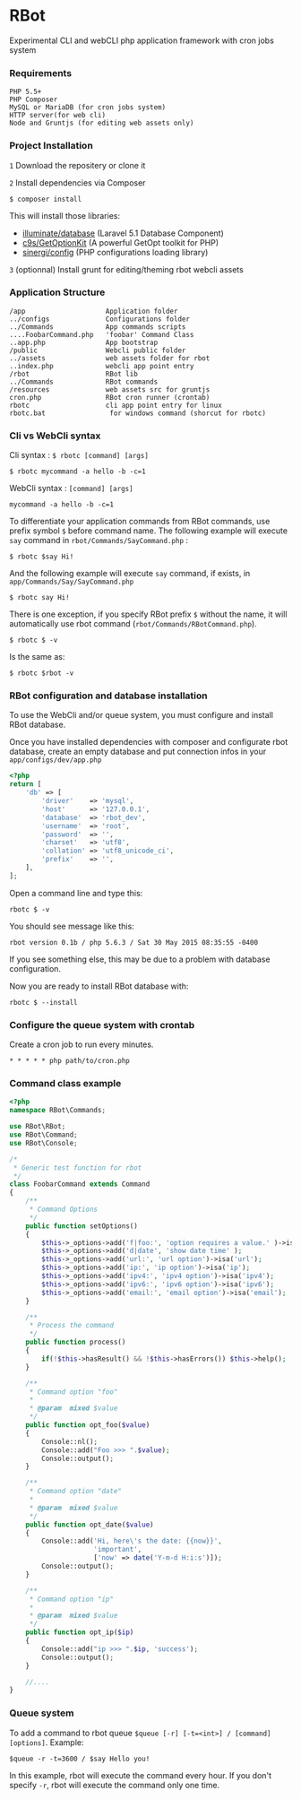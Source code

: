 # RBot
Experimental CLI and webCLI php application framework with cron jobs system

### Requirements
    PHP 5.5+
    PHP Composer
    MySQL or MariaDB (for cron jobs system)
    HTTP server(for web cli)
    Node and Gruntjs (for editing web assets only)

### Project Installation

`1` Download the repositery or clone it

`2` Install dependencies via Composer

```
$ composer install
```
This will install those libraries:
 - [illuminate/database](https://github.com/illuminate/database) (Laravel 5.1 Database Component)
 - [c9s/GetOptionKit](https://github.com/c9s/GetOptionKit) (A powerful GetOpt toolkit for PHP)
 - [sinergi/config](https://github.com/sinergi/config) (PHP configurations loading library)
  
`3` (optionnal) Install grunt for editing/theming rbot webcli assets 


### Application Structure

```
/app                    Application folder
../configs              Configurations folder
../Commands             App commands scripts
....FoobarCommand.php   'foobar' Command Class
..app.php               App bootstrap
/public                 Webcli public folder
../assets               web assets folder for rbot
..index.php             webcli app point entry
/rbot                   RBot lib
../Commands             RBot commands
/resources              web assets src for gruntjs
cron.php                RBot cron runner (crontab)
rbotc                   cli app point entry for linux
rbotc.bat                for windows command (shorcut for rbotc)
```

### Cli vs WebCli syntax

Cli syntax : `$ rbotc [command] [args]`
```
$ rbotc mycommand -a hello -b -c=1
```

WebCli syntax : `[command] [args]`
```
mycommand -a hello -b -c=1
```

To differentiate your application commands from RBot commands, use prefix symbol `$` before command name. The following example will execute `say` command in `rbot/Commands/SayCommand.php` :

```
$ rbotc $say Hi!
```

And the following example will execute `say` command, if exists,  in `app/Commands/Say/SayCommand.php`
```
$ rbotc say Hi!
```
There is one exception, if you specify RBot prefix `$` without the name, it will automatically use rbot command (`rbot/Commands/RBotCommand.php`).
```
$ rbotc $ -v
```
Is the same as:
```
$ rbotc $rbot -v
```

### RBot configuration and database installation

To use the WebCli and/or queue system, you must configure and install RBot database.

Once you have installed dependencies with composer and configurate rbot database,
create an empty database and put connection infos in your `app/configs/dev/app.php`

```php
<?php
return [
    'db' => [
        'driver'    => 'mysql',
        'host'      => '127.0.0.1',
        'database'  => 'rbot_dev',
        'username'  => 'root',
        'password'  => '',
        'charset'   => 'utf8',
        'collation' => 'utf8_unicode_ci',
        'prefix'    => '',
    ],
];
```



Open a command line and type this:

```
rbotc $ -v
```

You should see message like this:

`rbot version 0.1b / php 5.6.3 / Sat 30 May 2015 08:35:55 -0400`

If you see something else, this may be due to a problem with database configuration.

Now you are ready to install RBot database with:

```
rbotc $ --install
```

### Configure the queue system with crontab

Create a cron job to run every minutes.
```
* * * * * php path/to/cron.php
```



### Command class example
```php
<?php
namespace RBot\Commands;

use RBot\RBot;
use RBot\Command;
use RBot\Console;

/*
 * Generic test function for rbot 
 */
class FoobarCommand extends Command 
{
    /**
     * Command Options
     */
    public function setOptions() 
    {
        $this->_options->add('f|foo:', 'option requires a value.' )->isa('String');
        $this->_options->add('d|date', 'show date time' );
        $this->_options->add('url:', 'url option')->isa('url');
        $this->_options->add('ip:', 'ip option')->isa('ip');
        $this->_options->add('ipv4:', 'ipv4 option')->isa('ipv4');
        $this->_options->add('ipv6:', 'ipv6 option')->isa('ipv6');
        $this->_options->add('email:', 'email option')->isa('email');
    }

    /**
     * Process the command
     */
    public function process()
    {
        if(!$this->hasResult() && !$this->hasErrors()) $this->help();
    }

    /**
     * Command option "foo"
     * 
     * @param  mixed $value
     */
    public function opt_foo($value)
    {
        Console::nl();
        Console::add("Foo >>> ".$value);
        Console::output();
    }

    /**
     * Command option "date"
     * 
     * @param  mixed $value
     */
    public function opt_date($value)
    {
        Console::add('Hi, here\'s the date: {{now}}', 
                     'important', 
                     ['now' => date('Y-m-d H:i:s')]);
        Console::output();
    }

    /**
     * Command option "ip"
     * 
     * @param  mixed $value
     */
    public function opt_ip($ip)
    {
        Console::add("ip >>> ".$ip, 'success');
        Console::output();
    }

    //....
}

```

### Queue system

To add a command to rbot queue `$queue [-r] [-t=<int>] / [command] [options]`. Example:

```
$queue -r -t=3600 / $say Hello you!
```

In this example, rbot will execute the command every hour. If you don't specify `-r`, rbot will execute the command only one time.


